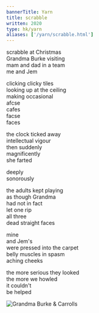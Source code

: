 ```yaml
---
bannerTitle: Yarn
title: scrabble
written: 2020
type: hk/yarn
aliases: ['/yarn/scrabble.html']
---
```


scrabble at Christmas  
Grandma Burke visiting  
mam and dad in a team  
me and Jem   


clicking clicky tiles  
looking up at the ceiling  
making occasional  
afcse  
cafes  
facse  
faces


the clock ticked away  
intellectual vigour  
then suddenly  
magnificently  
she farted  


deeply  
sonorously  


the adults kept playing  
as though Grandma  
had not in fact  
let one rip  
all three  
dead straight faces  


mine  
and Jem's  
were pressed into the carpet  
belly muscles in spasm  
aching cheeks  


the more serious they looked  
the more we howled  
it couldn't  
be helped

![Grandma Burke & Carrolls](/images/bucket/carrolls_grandmab.jpg "Grandma Burke & Carrolls")
